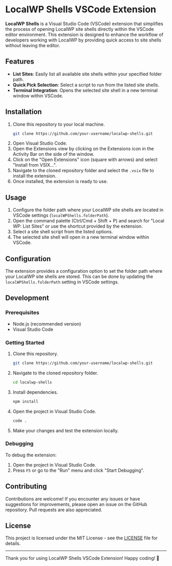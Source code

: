 # LocalWP Shells VSCode Extension

**LocalWP Shells** is a Visual Studio Code (VSCode) extension that simplifies the process of opening LocalWP site shells directly within the VSCode editor environment. This extension is designed to enhance the workflow of developers working with LocalWP by providing quick access to site shells without leaving the editor.

## Features

- **List Sites**: Easily list all available site shells within your specified folder path.
- **Quick Pick Selection**: Select a script to run from the listed site shells.
- **Terminal Integration**: Opens the selected site shell in a new terminal window within VSCode.

## Installation

1. Clone this repository to your local machine.
   ```bash
   git clone https://github.com/your-username/localwp-shells.git
   ```
2. Open Visual Studio Code.
3. Open the Extensions view by clicking on the Extensions icon in the Activity Bar on the side of the window.
4. Click on the "Open Extensions" icon (square with arrows) and select "Install from VSIX...".
5. Navigate to the cloned repository folder and select the `.vsix` file to install the extension.
6. Once installed, the extension is ready to use.

## Usage

1. Configure the folder path where your LocalWP site shells are located in VSCode settings (`localWPShells.folderPath`).
2. Open the command palette (Ctrl/Cmd + Shift + P) and search for "Local WP: List Sites" or use the shortcut provided by the extension.
3. Select a site shell script from the listed options.
4. The selected site shell will open in a new terminal window within VSCode.

## Configuration

The extension provides a configuration option to set the folder path where your LocalWP site shells are stored. This can be done by updating the `localWPShells.folderPath` setting in VSCode settings.

## Development

### Prerequisites

- Node.js (recommended version)
- Visual Studio Code

### Getting Started

1. Clone this repository.
   ```bash
   git clone https://github.com/your-username/localwp-shells.git
   ```
2. Navigate to the cloned repository folder.
   ```bash
   cd localwp-shells
   ```
3. Install dependencies.
   ```bash
   npm install
   ```
4. Open the project in Visual Studio Code.
   ```bash
   code .
   ```
5. Make your changes and test the extension locally.

### Debugging

To debug the extension:

1. Open the project in Visual Studio Code.
2. Press `F5` or go to the "Run" menu and click "Start Debugging".

## Contributing

Contributions are welcome! If you encounter any issues or have suggestions for improvements, please open an issue on the GitHub repository. Pull requests are also appreciated.

## License

This project is licensed under the MIT License - see the [LICENSE](LICENSE) file for details.

---

Thank you for using LocalWP Shells VSCode Extension! Happy coding! 🚀